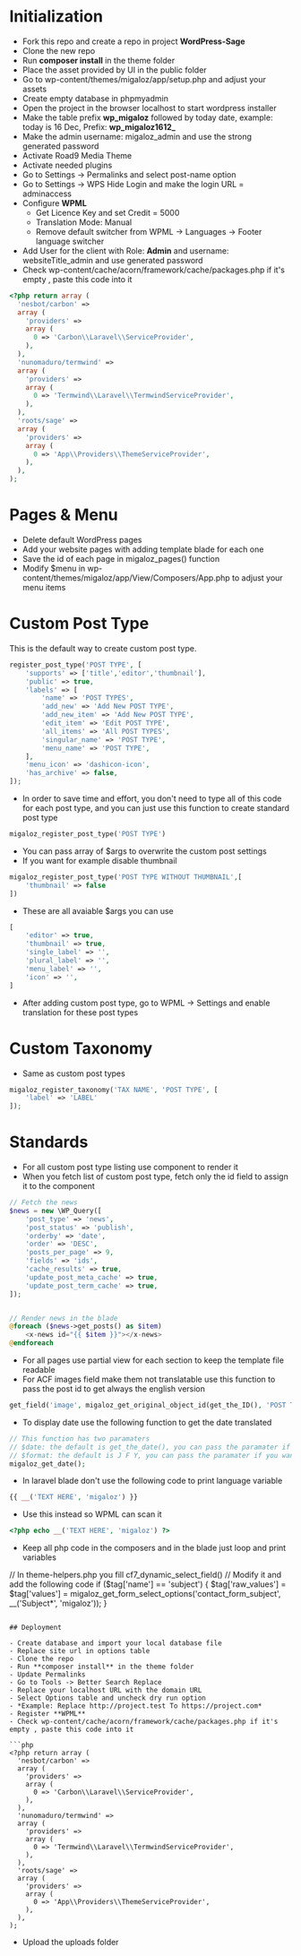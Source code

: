 # Initialization

- Fork this repo and create a repo in project **WordPress-Sage**
- Clone the new repo
- Run **composer install** in the theme folder
- Place the asset provided by UI in the public folder
- Go to wp-content/themes/migaloz/app/setup.php and adjust your assets
- Create empty database in phpmyadmin
- Open the project in the browser localhost to start wordpress installer
- Make the table prefix **wp_migaloz** followed by today date, example: today is 16 Dec, Prefix: **wp_migaloz1612_**
- Make the admin username: migaloz_admin and use the strong generated password
- Activate Road9 Media Theme
- Activate needed plugins
- Go to Settings -> Permalinks and select post-name option
- Go to Settings -> WPS Hide Login and make the login URL = adminaccess
- Configure **WPML**
    - Get Licence Key and set Credit = 5000
    - Translation Mode: Manual
    - Remove default switcher from WPML -> Languages -> Footer language switcher
- Add User for the client with Role: **Admin** and username: websiteTitle_admin and use generated password
- Check wp-content/cache/acorn/framework/cache/packages.php if it's empty , paste this code into it

```php
<?php return array (
  'nesbot/carbon' => 
  array (
    'providers' => 
    array (
      0 => 'Carbon\\Laravel\\ServiceProvider',
    ),
  ),
  'nunomaduro/termwind' => 
  array (
    'providers' => 
    array (
      0 => 'Termwind\\Laravel\\TermwindServiceProvider',
    ),
  ),
  'roots/sage' => 
  array (
    'providers' => 
    array (
      0 => 'App\\Providers\\ThemeServiceProvider',
    ),
  ),
);
```

# Pages & Menu

- Delete default WordPress pages
- Add your website pages with adding template blade for each one
- Save the id of each page in migaloz_pages() function
- Modify $menu in wp-content/themes/migaloz/app/View/Composers/App.php to adjust your menu items

# Custom Post Type

This is the default way to create custom post type.

```php
register_post_type('POST TYPE', [
    'supports' => ['title','editor','thumbnail'],
    'public' => true,
    'labels' => [
        'name' => 'POST TYPES',
        'add_new' => 'Add New POST TYPE',
        'add_new_item' => 'Add New POST TYPE',
        'edit_item' => 'Edit POST TYPE',
        'all_items' => 'All POST TYPES',
        'singular_name' => 'POST TYPE',
        'menu_name' => 'POST TYPE',
    ],
    'menu_icon' => 'dashicon-icon',
    'has_archive' => false,
]);
```

- In order to save time and effort, you don't need to type all of this code for each post type, and you can just use
  this function to create standard post type

```php
migaloz_register_post_type('POST TYPE')
```

- You can pass array of $args to overwrite the custom post settings
- If you want for example disable thumbnail

```php
migaloz_register_post_type('POST TYPE WITHOUT THUMBNAIL',[
    'thumbnail' => false
])
```

- These are all avaiable $args you can use

```php
[
    'editor' => true,
    'thumbnail' => true,
    'single_label' => '',
    'plural_label' => '',
    'menu_label' => '',
    'icon' => '',
]
```

- After adding custom post type, go to WPML -> Settings and enable translation for these post types

# Custom Taxonomy

- Same as custom post types

```php
migaloz_register_taxonomy('TAX NAME', 'POST TYPE', [
    'label' => 'LABEL'
]);
```

# Standards

- For all custom post type listing use component to render it
- When you fetch list of custom post type, fetch only the id field to assign it to the component

```php
// Fetch the news
$news = new \WP_Query([
    'post_type' => 'news',
    'post_status' => 'publish',
    'orderby' => 'date',
    'order' => 'DESC',
    'posts_per_page' => 9,
    'fields' => 'ids',
    'cache_results' => true,
    'update_post_meta_cache' => true,
    'update_post_term_cache' => true,
]);


// Render news in the blade
@foreach ($news->get_posts() as $item)
    <x-news id="{{ $item }}"></x-news>
@endforeach

```

- For all pages use partial view for each section to keep the template file readable
- For ACF images field make them not translatable use this function to pass the post id to get always the english
  version

```php
get_field('image', migaloz_get_original_object_id(get_the_ID(), 'POST TYPE'))
```

- To display date use the following function to get the date translated

```php
// This function has two paramaters
// $date: the default is get_the_date(), you can pass the paramater if you want only overwrite
// $format: the default is J F Y, you can pass the paramater if you want only overwrite
migaloz_get_date();
```

- In laravel blade don't use the following code to print language variable

```php
{{ __('TEXT HERE', 'migaloz') }}
```

- Use this instead so WPML can scan it

```php
<?php echo __('TEXT HERE', 'migaloz') ?>
```

- Keep all php code in the composers and in the blade just loop and print variables

// In theme-helpers.php you fill cf7_dynamic_select_field()
// Modify it and add the following code
if ($tag['name'] == 'subject') {
    $tag['raw_values'] = $tag['values'] = migaloz_get_form_select_options('contact_form_subject', __('Subject*', 'migaloz'));
}

```

## Deployment

- Create database and import your local database file
- Replace site url in options table
- Clone the repo
- Run **composer install** in the theme folder
- Update Permalinks
- Go to Tools -> Better Search Replace
- Replace your localhost URL with the domain URL
- Select Options table and uncheck dry run option
- *Example: Replace http://project.test To https://project.com*
- Register **WPML**
- Check wp-content/cache/acorn/framework/cache/packages.php if it's empty , paste this code into it

```php
<?php return array (
  'nesbot/carbon' => 
  array (
    'providers' => 
    array (
      0 => 'Carbon\\Laravel\\ServiceProvider',
    ),
  ),
  'nunomaduro/termwind' => 
  array (
    'providers' => 
    array (
      0 => 'Termwind\\Laravel\\TermwindServiceProvider',
    ),
  ),
  'roots/sage' => 
  array (
    'providers' => 
    array (
      0 => 'App\\Providers\\ThemeServiceProvider',
    ),
  ),
);
```

- Upload the uploads folder
